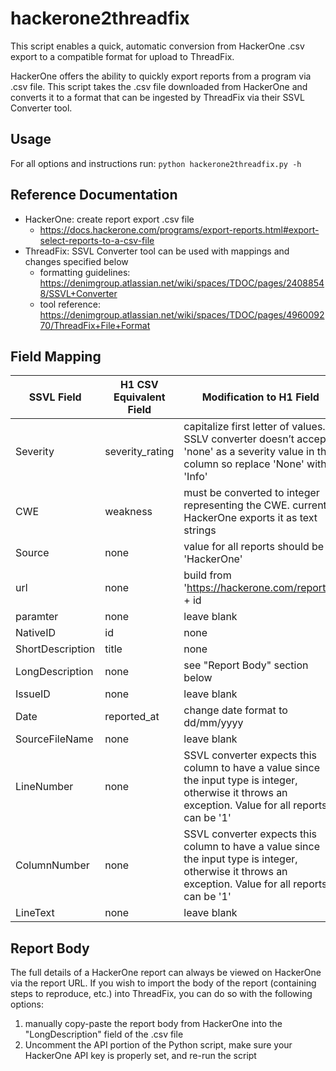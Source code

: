 # hackerone2threadfix
This script enables a quick, automatic conversion from HackerOne .csv export to a compatible format for upload to ThreadFix.

HackerOne offers the ability to quickly export reports from a program via .csv file. This script takes the .csv file downloaded from HackerOne and converts it to a format that can be ingested by ThreadFix via their SSVL Converter tool.

## Usage
For all options and instructions run: `python hackerone2threadfix.py -h`

## Reference Documentation
- HackerOne: create report export .csv file
    - https://docs.hackerone.com/programs/export-reports.html#export-select-reports-to-a-csv-file 
- ThreadFix: SSVL Converter tool can be used with mappings and changes specified below
    - formatting guidelines: https://denimgroup.atlassian.net/wiki/spaces/TDOC/pages/24088548/SSVL+Converter
    - tool reference: https://denimgroup.atlassian.net/wiki/spaces/TDOC/pages/496009270/ThreadFix+File+Format

## Field Mapping

| SSVL Field | H1 CSV Equivalent Field | Modification to H1 Field |
|---|---|---|
| Severity | severity_rating | capitalize first letter of values. SSLV converter doesn’t accept 'none' as a severity value in this column so replace 'None' with 'Info' |
| CWE | weakness | must be converted to integer representing the CWE. currently HackerOne exports it as text strings |
| Source | none | value for all reports should be 'HackerOne' |
| url | none | build from 'https://hackerone.com/reports/' + id |
| paramter | none | leave blank |
| NativeID | id | none |
| ShortDescription | title | none |
| LongDescription | none | see "Report Body" section below |
| IssueID | none | leave blank |
| Date | reported_at | change date format to dd/mm/yyyy |
| SourceFileName | none | leave blank |
| LineNumber | none | SSVL converter expects this column to have a value since the input type is integer, otherwise it throws an exception. Value for all reports can be '1' |
| ColumnNumber | none | SSVL converter expects this column to have a value since the input type is integer, otherwise it throws an exception. Value for all reports can be '1' |
| LineText | none | leave blank |


## Report Body
The full details of a HackerOne report can always be viewed on HackerOne via the report URL. If you wish to import the body of the report (containing steps to reproduce, etc.) into ThreadFix, you can do so with the following options:

1. manually copy-paste the report body from HackerOne into the "LongDescription" field of the .csv file
2. Uncomment the API portion of the Python script, make sure your HackerOne API key is properly set, and re-run the script